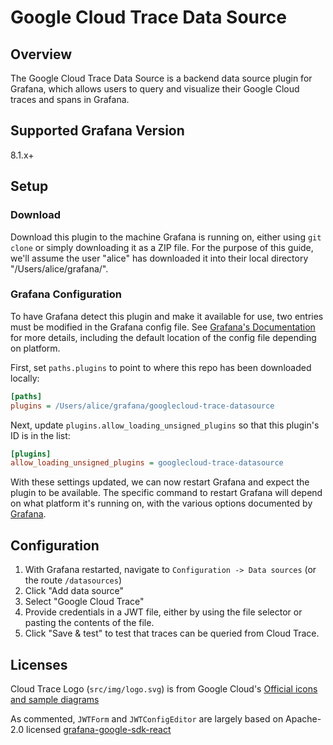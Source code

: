 # Google Cloud Trace Data Source

## Overview

The Google Cloud Trace Data Source is a backend data source plugin for Grafana,
which allows users to query and visualize their Google Cloud traces and spans in Grafana.

## Supported Grafana Version
8.1.x+

## Setup

### Download

Download this plugin to the machine Grafana is running on, either using `git clone` or simply downloading it as a ZIP file. For the purpose of this guide, we'll assume the user "alice" has downloaded it into their local directory "/Users/alice/grafana/".

### Grafana Configuration

To have Grafana detect this plugin and make it available for use, two entries must be modified in the Grafana config file. See [Grafana's Documentation](https://grafana.com/docs/grafana/v9.0/setup-grafana/configure-grafana/) for more details, including the default location of the config file depending on platform.

First, set `paths.plugins` to point to where this repo has been downloaded locally:

```ini
[paths]
plugins = /Users/alice/grafana/googlecloud-trace-datasource
```

Next, update `plugins.allow_loading_unsigned_plugins` so that this plugin's ID is in the list:

```ini
[plugins]
allow_loading_unsigned_plugins = googlecloud-trace-datasource
```

With these settings updated, we can now restart Grafana and expect the plugin to be available. The specific command to restart Grafana will depend on what platform it's running on, with the various options documented by [Grafana](https://grafana.com/docs/grafana/v9.0/setup-grafana/restart-grafana/).

## Configuration

1. With Grafana restarted, navigate to `Configuration -> Data sources` (or the route `/datasources`)
2. Click "Add data source"
3. Select "Google Cloud Trace"
4. Provide credentials in a JWT file, either by using the file selector or pasting the contents of the file.
5. Click "Save & test" to test that traces can be queried from Cloud Trace.

## Licenses

Cloud Trace Logo (`src/img/logo.svg`) is from Google Cloud's [Official icons and sample diagrams](https://cloud.google.com/icons)

As commented, `JWTForm` and `JWTConfigEditor` are largely based on Apache-2.0 licensed [grafana-google-sdk-react](https://github.com/grafana/grafana-google-sdk-react/)
